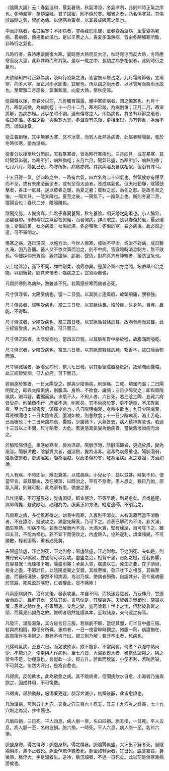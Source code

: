 《陰陽大論》云：春氣溫和，夏氣暑熱，秋氣清涼，冬氣冷冽，此則四時正氣之序也。冬時嚴寒，萬類深藏，君子固密，則不傷於寒。觸冒之者，乃名傷寒耳。其傷於四時之氣，皆能為病。以傷寒為毒者，以其最成殺厲之氣也。

中而即病者，名曰傷寒；不即病者，寒毒藏於肌膚，至春變為溫病，至夏變為暑病。暑病者，熱極重於溫也。是以辛苦之人，春夏多溫熱病，皆由冬時觸寒所致，非時行之氣也。

凡時行者，春時應暖而復大寒，夏時應大熱而反大涼，秋時應涼而反大熱，冬時應寒而反大溫，此非其時而有其氣。是以一歲之中，長幼之病多相似者，此則時行之氣也。

夫欲候知四時正氣為病，及時行疫氣之法，皆當按斗曆占之。九月霜降節後，宜漸寒，向冬大寒，至正月雨水節後，宜解也。所以謂之雨水者，以冰雪解而為雨水故也。至驚蟄二月節後，氣漸和暖，向夏大熱，至秋便涼。

從霜降以後，至春分以前，凡有觸冒霜露，體中寒即病者，謂之傷寒也。九月十月，寒氣尚微，為病則輕；十一月十二月，寒冽已嚴，為病則重；正月二月，寒漸將解，為病亦輕。此以冬時不調，適有傷寒之人，即為病也。其冬有非節之暖者，名曰冬溫。冬溫之毒，與傷寒大異，冬溫復有先後，更相重沓，亦有輕重，為治不同，證如後章。

從立春節後，其中無暴大寒，又不冰雪，而有人壯熱為病者，此屬春時陽氣，發於冬時伏寒，變為溫病。

從春分以後至秋分節前，天有暴寒者，皆為時行寒疫也。三月四月，或有暴寒，其時陽氣尚弱，為寒所折，病熱猶輕；五月六月，陽氣已盛，為寒所折，病熱則重；七月八月，陽氣已衰，為寒所折，病熱亦微。其病與溫及暑病相似，但治有殊耳。

十五日得一氣，於四時之中，一時有六氣，四六名為二十四氣也。然氣候亦有應至而不至，或有未應至而至者，或有至而太過者，皆成病氣也。但天地動靜，陰陽鼓擊者，各正一氣耳。是以彼春之暖，為夏之暑；彼秋之忿，為冬之怒。是故冬至之後，一陽爻升，一陰爻降也。夏至之後，一陽氣下，一陰氣上也。斯則冬夏二至，陰陽合也；春秋二分，陰陽離也。

陰陽交易，人變病焉。此君子春夏養陽，秋冬養陰，順天地之剛柔也。小人觸冒，必嬰暴疹。須知毒烈之氣留在何經，而發何病，詳而取之。是以春傷於風，夏必飱泄；夏傷於暑，秋必病瘧；秋傷於濕，冬必咳嗽；冬傷於寒，春必病溫。此必然之道，可不審明之。

傷寒之病，逐日淺深，以施方治。今世人傷寒，或始不早治，或治不對病，或日數久淹，困乃告醫。醫人又不依次第而治之，則不中病。皆宜臨時消息制方，無不效也。今搜採仲景舊論，錄其證候、診脈、聲色，對病真方有神驗者，擬防世急也。

又土地溫涼，高下不同，物性剛柔，飡居亦異。是黃帝興四方之問，岐伯舉四治之能，以訓後賢，開其未悟者，臨病之工，宜須兩審也。

凡傷於寒則為病熱，熱雖甚不死。若兩感於寒而病者必死。

尺寸俱浮者，太陽受病也，當一二日發。以其脈上連風府，故頭項痛，腰脊強。

尺寸俱長者，陽明受病也，當二三日發。以其脈俠鼻、絡於目，故身熱、目疼、鼻乾、不得臥。

尺寸俱弦者，少陽受病也，當三四日發。以其脈循脅絡於耳，故胸脅痛而耳聾。此三經皆受病，未入於府者，可汗而已。

尺寸俱沉細者，太陰受病也，當四五日發。以其脈布胃中絡於嗌，故腹滿而嗌乾。

尺寸俱沉者，少陰受病也，當五六日發。以其脈貫腎絡於肺，繫舌本，故口燥舌乾而渴。

尺寸俱微緩者，厥陰受病也，當六七日發。以其脈循陰器絡於肝，故煩滿而囊縮。此三經皆受病，已入於府，可下而已。

若兩感於寒者，一日太陽受之，即與少陰俱病，則頭痛、口乾、煩滿而渴；二日陽明受之，即與太陰俱病，則腹滿、身熱、不欲食、讝語；三日少陽受之；即與厥陰俱病，則耳聾，囊縮而厥，水漿不入，不知人者，六日死。若三陰三陽、五藏六府皆受病，則榮衛不行，府藏不通，則死矣。其不兩感於寒，更不傳經，不加異氣者，至七日太陽病衰，頭痛少愈也；八日陽明病衰，身熱少歇也；九日少陽病衰，耳聾微聞也；十日太陰病衰，腹減如故，則思飲食；十一日少陰病衰，渴止舌乾，已而嚏也；十二日厥陰病衰，囊縱，少腹微下，大氣皆去，病人精神爽慧也。若過十三日以上不間，尺寸陷者，大危。若更感異氣變為他病者，當依舊壞證病而治之。

若脈陰陽俱盛，重感於寒者，變為溫瘧。陽脈浮滑，陰脈濡弱者，更遇於風，變為風溫。陽脈洪數，陰脈實大者，遇溫熱，變為溫毒。溫毒為病最重也。陽脈濡弱，陰脈弦緊者，更遇溫氣，變為溫疫。以此冬傷於寒，發為溫病。脈之變證，方治如說。

凡人有疾，不時即治，隱忍冀差，以成痼疾。小兒女子，益以滋甚。時氣不和，便當早言，尋其邪由，及在腠理，以時治之，罕有不愈者。患人忍之，數日乃說，邪氣入藏，則難可制。此為家有患，備慮之要。

凡作湯藥，不可避晨夜，覺病須臾，即宜便治，不等早晚，則易愈矣。若或差遲，病即傳變，雖欲除治，必難為力。服藥正如方法，縱意違師，不須治之。

凡傷寒之病，多從風寒得之。始表中風寒，入裏則不消矣。未有溫覆而當不消散者，不在證治。擬欲攻之，猶當先解表，乃可下之。若表已解而內不消，非大滿，猶生寒熱，則病不除。若表已解而內不消，大滿大實，堅有燥屎，自可除下之，雖四五日，不能為禍也。若不宜下而便攻之，內虛熱入，協熱遂利，煩燥諸變，不可勝數，輕者困篤，重者必死矣。

夫陽盛陰虛，汗之則死，下之則愈；陽虛陰盛，汗之則愈，下之則死。夫如是，則神丹安可以誤發，甘遂何可以妄攻。虛盛之治，相背千里，吉凶之機，應若影響，豈容易哉！況桂枝下咽，陽盛則斃；承氣入胃，陰盛以亡。死生之要，在乎須臾，視身之盡，不暇計日。此陰陽虛實之交錯，其候至微，發汗吐下之相反，其禍至速，而醫術淺狹，懵然不知病源，為治乃悞，使病者殞歿，自謂其分，至今冤魂塞於冥路，死屍盈於曠野，仁者鑒此，豈不痛歟！

凡兩感病俱作，治有先後，發表攻裏，本自不同，而執迷妄意者，乃云神丹、甘遂合而飲之，且解其表，又除其裏，言巧似是，其理實違。夫智者之舉錯也，常審以慎；愚者之動作也，必果而速。安危之變，豈可詭哉！世上之士，但務彼翕習之榮，而莫見此傾危之敗。惟明者居然能護其本，近取諸身，夫何遠之有焉。

凡發汗，溫服湯藥，其方雖言日三服，若病劇不解，當促其間，可半日中盡三服。若與病相阻，即便有所覺。重病者，一日一夜當晬時觀之。如服一劑，病證猶在，故當復作本湯服之。至有不肯汗出，服三劑乃解；若汗不出者，死病也。

凡得時氣病，至五六日，而渴欲飲水，飲不能多，不當與也。何者？以腹中熱尚少，不能消之，便更與人作病也。至七八日，大渴欲飲水者，猶當依證與之。與之常令不足，勿極意也。言能飲一斗，與五升。若飲而腹滿，小便不利，若喘若噦，不可與之。忽然大汗出，是為自愈也。

凡得病，反能飲水，此為欲愈之病。其不曉病者，但聞病飲水自愈，小渴者乃強與飲之，因成其禍，不可復數。

凡得病，厥脈動數，服湯藥更遲，脈浮大減小，初躁後靜，此皆愈證也。

凡治溫病，可刺五十九穴。又身之穴三百六十有五，其三十九穴灸之有害，七十九穴刺之為災，并中髓也。

凡脈四損，三日死。平人四息，病人脈一至，名曰四損。脈五損，一日死。平人五息，病人脈一至，名曰五損。脈六損，一時死。平人六息，病人脈一至，名曰六損。

脈盛身寒，得之傷寒；脈虛身熱，得之傷暑。脈陰陽俱盛，大汗出不解者死。脈陰陽俱虛，熱不止者死。脈至乍疏乍數者死。脈至如轉索者，其日死。讝言妄語，身微熱，脈浮大，手足溫者生。逆冷，脈沉細者，不過一日死矣。此以前是傷寒熱病證候也。

